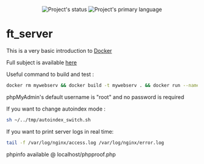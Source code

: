 <p align=center>
  <img alt="Project's status" src="https://img.shields.io/badge/Status-Old%20and%20not%20maintained-red">
  <img alt="Project's primary language" src="https://img.shields.io/badge/Language-Docker-blue">
</p>

# ft_server

This is a very basic introduction to [Docker](https://www.docker.com/)

Full subject is available [here](/docs)

Useful command to build and test :

```sh
docker rm mywebserv && docker build -t mywebserv . && docker run --name mywebserv -it -p 80:80 -p 443:443 mywebserv
```

phpMyAdmin's default username is "root" and no password is required

If you want to change autoindex mode :

```sh
sh ~/../tmp/autoindex_switch.sh
```

If you want to print server logs in real time:

```sh
tail -f /var/log/nginx/access.log /var/log/nginx/error.log
```

phpinfo available @ localhost/phpproof.php
